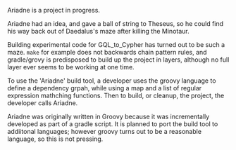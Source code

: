 Ariadne is a project in progress.

Ariadne had an idea, and gave a ball of string to Theseus, so he could find his way
back out of Daedalus's maze after killing the Minotaur.

Building experimental code for GQL_to_Cypher has turned out to be such a
maze. `make` for example does not backwards chain pattern rules, and gradle/grovy
is predisposed to build up the project in layers, although no full layer
ever seems to be working at one time.

To use the 'Ariadne' build tool, a developer uses the groovy language to define
a dependency grpah, while using a map and a list of regular expression mathching
functions. Then to build, or cleanup, the project, the developer calls Ariadne.

Ariadne was originally written in Groovy because it was incrementally developed
as part of a gradle script. It is planned to port the build tool to addiitonal
languages; however groovy turns out to be a reasonable language, so this is not
pressing.


